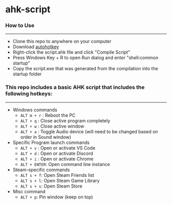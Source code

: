# ahk-script

### How to Use 
---
- Clone this repo to anywhere on your computer
- Download [autohotkey](https://autohotkey.com/download/)
- Right-click the script.ahk file and click "Compile Script"
- Press Windows Key + R to open Run dialog and enter "shell:common startup"
- Copy the script.exe that was generated from the compilation into the startup folder

### This repo includes a basic AHK script that includes the following hotkeys:
---

- Windows commands
    - ```ALT m + r``` : Reboot the PC
    - ```ALT + q``` : Close active program completely
    - ```ALT + w``` : Close active window
    - ```ALT + a``` : Toggle Audio device (will need to be changed based on order in Sound window)
- Specific Program launch commands
    - ```ALT + v``` : Open or activate VS Code
    - ```ALT + d``` : Open or activate Discord
    - ```ALT + i``` : Open or activate Chrome
    - ```ALT + ENTER```: Open command line instance
- Steam-specific commands
    - ```ALT s + f```: Open Steam Friends list
    - ```ALT s + l```: Open Steam Game Library
    - ```ALT s + s```: Open Steam Store
- Misc command
    - ```ALT + p```: Pin window (keep on top)